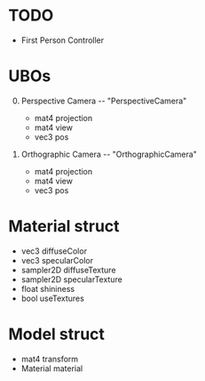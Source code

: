 # TODO

-   First Person Controller

# UBOs

0. Perspective Camera -- "PerspectiveCamera"

    - mat4 projection
    - mat4 view
    - vec3 pos

1. Orthographic Camera -- "OrthographicCamera"
    - mat4 projection
    - mat4 view
    - vec3 pos

# Material struct

-   vec3 diffuseColor
-   vec3 specularColor
-   sampler2D diffuseTexture
-   sampler2D specularTexture
-   float shininess
-   bool useTextures

# Model struct

-   mat4 transform
-   Material material
